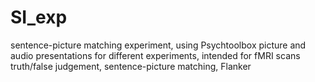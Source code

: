 # SI_exp
sentence-picture matching experiment, using Psychtoolbox
picture and audio presentations for different experiments, intended for fMRI scans
truth/false judgement, sentence-picture matching, Flanker
